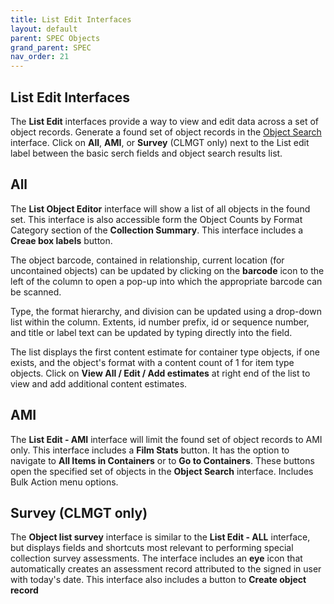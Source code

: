 ```yaml
---
title: List Edit Interfaces
layout: default
parent: SPEC Objects
grand_parent: SPEC
nav_order: 21
---
```


## List Edit Interfaces
The **List Edit** interfaces provide a way to view and edit data across a set of object records. Generate a found set of object records in the [Object Search](https://nypl.github.io/pres-docs/spec/specObjects.html#object-search) interface. Click on **All**, **AMI**, or **Survey** (CLMGT only) next to the List edit label between the basic serch fields and object search results list. 


## All
The **List Object Editor** interface will show a list of all objects in the found set. This interface is also accessible form the Object Counts by Format Category section of the **Collection Summary**. This interface includes a **Creae box labels** button. 

The object barcode, contained in relationship, current location (for uncontained objects) can be updated by clicking on the **barcode** icon to the left of the column to open a pop-up into which the appropriate barcode can be scanned. 

Type, the format hierarchy, and division can be updated using a drop-down list within the column. Extents, id number prefix, id or sequence number, and title or label text can be updated by typing directly into the field. 

The list displays the first content estimate for container type objects, if one exists, and the object's format with a content count of 1 for item type objects. Click on **View All / Edit / Add estimates** at right end of the list to view and add additional content estimates.


## AMI
The **List Edit - AMI** interface will limit the found set of object records to AMI only. This interface includes a **Film Stats** button. It has the option to navigate to **All Items in Containers** or to **Go to Containers**. These buttons open the specified set of objects in the **Object Search** interface. Includes Bulk Action menu options.

## Survey (CLMGT only)
The **Object list survey** interface is similar to the **List Edit - ALL** interface, but displays fields and shortcuts most relevant to performing special collection survey assessments. The interface includes an **eye** icon that automatically creates an assessment record attributed to the signed in user with today's date. This interface also includes a button to **Create object record** 